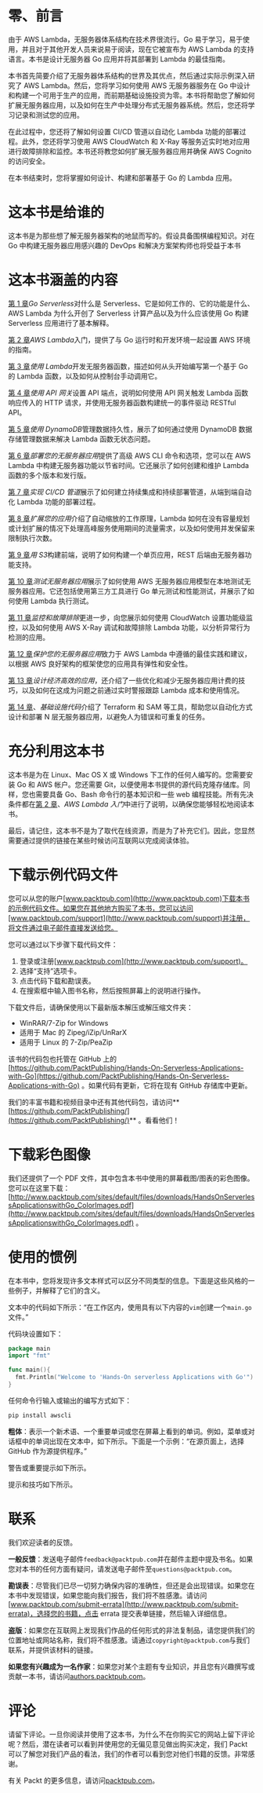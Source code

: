 # 零、前言

由于 AWS Lambda，无服务器体系结构在技术界很流行。Go 易于学习，易于使用，并且对于其他开发人员来说易于阅读，现在它被宣布为 AWS Lambda 的支持语言。本书是设计无服务器 Go 应用并将其部署到 Lambda 的最佳指南。

本书首先简要介绍了无服务器体系结构的世界及其优点，然后通过实际示例深入研究了 AWS Lambda。然后，您将学习如何使用 AWS 无服务器服务在 Go 中设计和构建一个可用于生产的应用，而前期基础设施投资为零。本书将帮助您了解如何扩展无服务器应用，以及如何在生产中处理分布式无服务器系统。然后，您还将学习记录和测试您的应用。

在此过程中，您还将了解如何设置 CI/CD 管道以自动化 Lambda 功能的部署过程。此外，您还将学习使用 AWS CloudWatch 和 X-Ray 等服务近实时地对应用进行故障排除和监控。本书还将教您如何扩展无服务器应用并确保 AWS Cognito 的访问安全。

在本书结束时，您将掌握如何设计、构建和部署基于 Go 的 Lambda 应用。

# 这本书是给谁的

这本书是为那些想了解无服务器架构的地鼠而写的。假设具备围棋编程知识。对在 Go 中构建无服务器应用感兴趣的 DevOps 和解决方案架构师也将受益于本书

# 这本书涵盖的内容

[第 1 章](01.html)*Go Serverless*对什么是 Serverless、它是如何工作的、它的功能是什么、AWS Lambda 为什么开创了 Serverless 计算产品以及为什么应该使用 Go 构建 Serverless 应用进行了基本解释。

[第 2 章](02.html)*AWS Lambda*入门，提供了与 Go 运行时和开发环境一起设置 AWS 环境的指南。

[第 3 章](03.html)*使用 Lambda*开发无服务器函数，描述如何从头开始编写第一个基于 Go 的 Lambda 函数，以及如何从控制台手动调用它。

[第 4 章](04.html)*使用 API 网关*设置 API 端点，说明如何使用 API 网关触发 Lambda 函数响应传入的 HTTP 请求，并使用无服务器函数构建统一的事件驱动 RESTful API。

[第 5 章](05.html)*使用 DynamoDB*管理数据持久性，展示了如何通过使用 DynamoDB 数据存储管理数据来解决 Lambda 函数无状态问题。

[第 6 章](06.html)*部署您的无服务器应用*提供了高级 AWS CLI 命令和选项，您可以在 AWS Lambda 中构建无服务器功能以节省时间。它还展示了如何创建和维护 Lambda 函数的多个版本和发行版。

[第 7 章](07.html)*实现 CI/CD 管道*展示了如何建立持续集成和持续部署管道，从端到端自动化 Lambda 功能的部署过程。

[第 8 章](08.html)*扩展您的应用*介绍了自动缩放的工作原理，Lambda 如何在没有容量规划或计划扩展的情况下处理高峰服务使用期间的流量需求，以及如何使用并发保留来限制执行次数。

[第 9 章](09.html)*用 S3*构建前端，说明了如何构建一个单页应用，REST 后端由无服务器功能支持。

[第 10 章](10.html)*测试无服务器应用*展示了如何使用 AWS 无服务器应用模型在本地测试无服务器应用。它还包括使用第三方工具进行 Go 单元测试和性能测试，并展示了如何使用 Lambda 执行测试。

[第 11 章](11.html)*监控和故障排除*更进一步，向您展示如何使用 CloudWatch 设置功能级监控，以及如何使用 AWS X-Ray 调试和故障排除 Lambda 功能，以分析异常行为检测的应用。

[第 12 章](12.html)*保护您的无服务器应用*致力于 AWS Lambda 中遵循的最佳实践和建议，以根据 AWS 良好架构的框架使您的应用具有弹性和安全性。

[第 13 章](13.html)*设计经济高效的应用*，还介绍了一些优化和减少无服务器应用计费的技巧，以及如何在这成为问题之前通过实时警报跟踪 Lambda 成本和使用情况。

[第 14 章](14.html)、*基础设施代码*介绍了 Terraform 和 SAM 等工具，帮助您以自动化方式设计和部署 N 层无服务器应用，以避免人为错误和可重复的任务。

# 充分利用这本书

这本书是为在 Linux、Mac OS X 或 Windows 下工作的任何人编写的。您需要安装 Go 和 AWS 帐户。您还需要 Git，以便使用本书提供的源代码克隆存储库。同样，您也需要具备 Go、Bash 命令行的基本知识和一些 web 编程技能。所有先决条件都在[第 2 章](02.html)、*AWS Lambda 入门*中进行了说明，以确保您能够轻松地阅读本书。

最后，请记住，这本书不是为了取代在线资源，而是为了补充它们。因此，您显然需要通过提供的链接在某些时候访问互联网以完成阅读体验。

# 下载示例代码文件

您可以从您的账户[www.packtpub.com](http://www.packtpub.com)下载本书的示例代码文件。如果您在其他地方购买了本书，您可以访问[www.packtpub.com/support](http://www.packtpub.com/support)并注册，将文件通过电子邮件直接发送给您。

您可以通过以下步骤下载代码文件：

1.  登录或注册[www.packtpub.com](http://www.packtpub.com/support)。
2.  选择“支持”选项卡。
3.  点击代码下载和勘误表。
4.  在搜索框中输入图书名称，然后按照屏幕上的说明进行操作。

下载文件后，请确保使用以下最新版本解压或解压缩文件夹：

*   WinRAR/7-Zip for Windows
*   适用于 Mac 的 Zipeg/iZip/UnRarX
*   适用于 Linux 的 7-Zip/PeaZip

该书的代码包也托管在 GitHub 上的[https://github.com/PacktPublishing/Hands-On-Serverless-Applications-with-Go](https://github.com/PacktPublishing/Hands-On-Serverless-Applications-with-Go) 。如果代码有更新，它将在现有 GitHub 存储库中更新。

我们的丰富书籍和视频目录中还有其他代码包，请访问**[https://github.com/PacktPublishing/](https://github.com/PacktPublishing/)** 。看看他们！

# 下载彩色图像

我们还提供了一个 PDF 文件，其中包含本书中使用的屏幕截图/图表的彩色图像。您可以在这里下载：[http://www.packtpub.com/sites/default/files/downloads/HandsOnServerlessApplicationswithGo_ColorImages.pdf](http://www.packtpub.com/sites/default/files/downloads/HandsOnServerlessApplicationswithGo_ColorImages.pdf) 。

# 使用的惯例

在本书中，您将发现许多文本样式可以区分不同类型的信息。下面是这些风格的一些例子，并解释了它们的含义。

文本中的代码如下所示：“在工作区内，使用具有以下内容的`vim`创建一个`main.go`文件。”

代码块设置如下：

```go
package main
import "fmt"

func main(){
  fmt.Println("Welcome to 'Hands-On serverless Applications with Go'")
}
```

任何命令行输入或输出的编写方式如下：

```go
pip install awscli
```

**粗体**：表示一个新术语、一个重要单词或您在屏幕上看到的单词。例如，菜单或对话框中的单词出现在文本中，如下所示。下面是一个示例：“在源页面上，选择 GitHub 作为源提供程序。”

警告或重要提示如下所示。

提示和技巧如下所示。

# 联系

我们欢迎读者的反馈。

**一般反馈**：发送电子邮件`feedback@packtpub.com`并在邮件主题中提及书名。如果您对本书的任何方面有疑问，请发送电子邮件至`questions@packtpub.com`。

**勘误表**：尽管我们已尽一切努力确保内容的准确性，但还是会出现错误。如果您在本书中发现错误，如果您能向我们报告，我们将不胜感激。请访问[www.packtpub.com/submit-errata](http://www.packtpub.com/submit-errata)，选择您的书籍，点击 errata 提交表单链接，然后输入详细信息。

**盗版**：如果您在互联网上发现我们作品的任何形式的非法复制品，请您提供我们的位置地址或网站名称，我们将不胜感激。请通过`copyright@packtpub.com`与我们联系，并提供该材料的链接。

**如果您有兴趣成为一名作家**：如果您对某个主题有专业知识，并且您有兴趣撰写或贡献一本书，请访问[authors.packtpub.com](http://authors.packtpub.com/)。

# 评论

请留下评论。一旦你阅读并使用了这本书，为什么不在你购买它的网站上留下评论呢？然后，潜在读者可以看到并使用您的无偏见意见做出购买决定，我们 Packt 可以了解您对我们产品的看法，我们的作者可以看到您对他们书籍的反馈。非常感谢。

有关 Packt 的更多信息，请访问[packtpub.com](https://www.packtpub.com/)。